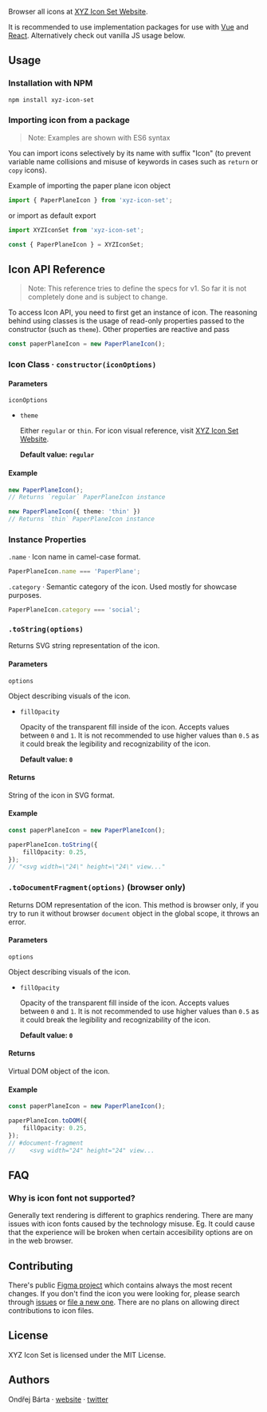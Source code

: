 Browser all icons at [XYZ Icon Set Website](https://ondrejbarta.xyz/xyz-icon-set).

It is recommended to use implementation packages for use with [Vue](https://github.com/bartaxyz/xyz-icon-set-vue) and [React](https://github.com/bartaxyz/xyz-icon-set-react). Alternatively check out vanilla JS usage below.



## Usage

### Installation with NPM

```bash
npm install xyz-icon-set
```

### Importing icon from a package

> Note: Examples are shown with ES6 syntax

You can import icons selectively by its name with suffix "Icon" (to prevent variable name collisions and misuse of keywords in cases such as `return` or `copy` icons).

Example of importing the paper plane icon object

```typescript
import { PaperPlaneIcon } from 'xyz-icon-set';
```

or import as default export

```typescript
import XYZIconSet from 'xyz-icon-set';

const { PaperPlaneIcon } = XYZIconSet;
```



## Icon API Reference

> Note: This reference tries to define the specs for v1. So far it is not completely done and is subject to change.

To access Icon API, you need to first get an instance of icon. The reasoning behind using classes is the usage of read-only properties passed to the constructor (such as `theme`). Other properties are reactive and pass

```typescript
const paperPlaneIcon = new PaperPlaneIcon();
```



### Icon Class &middot; `constructor(iconOptions)`

#### Parameters

`iconOptions`

- `theme`

  Either `regular` or `thin`. For icon visual reference, visit [XYZ Icon Set Website](https://ondrejbarta.xyz/xyz-icon-set).

  **Default value: `regular`**

#### Example

```typescript
new PaperPlaneIcon();
// Returns `regular` PaperPlaneIcon instance

new PaperPlaneIcon({ theme: 'thin' })
// Returns `thin` PaperPlaneIcon instance
```



### Instance Properties

`.name` &middot; Icon name in camel-case format.

```typescript
PaperPlaneIcon.name === 'PaperPlane';
```

`.category` &middot; Semantic category of the icon. Used mostly for showcase purposes.

```typescript
PaperPlaneIcon.category === 'social';
```



### `.toString(options)`

Returns SVG string representation of the icon.

#### Parameters

`options`

Object describing visuals of the icon.

- `fillOpacity`

    Opacity of the transparent fill inside of the icon. Accepts values between `0` and `1`. It is not recommended to use higher values than `0.5` as it could break the legibility and recognizability of the icon.

    **Default value: `0`**

#### Returns

String of the icon in SVG format.

#### Example

```typescript
const paperPlaneIcon = new PaperPlaneIcon();

paperPlaneIcon.toString({
    fillOpacity: 0.25,
});
// "<svg width=\"24\" height=\"24\" view..."
```



### `.toDocumentFragment(options)` (browser only)

Returns DOM representation of the icon. This method is browser only, if you try to run it without browser `document` object in the global scope, it throws an error.

#### Parameters

`options`

Object describing visuals of the icon.

- `fillOpacity`

    Opacity of the transparent fill inside of the icon. Accepts values between `0` and `1`. It is not recommended to use higher values than `0.5` as it could break the legibility and recognizability of the icon.

    **Default value: `0`**

#### Returns

Virtual DOM object of the icon.

#### Example

```typescript
const paperPlaneIcon = new PaperPlaneIcon();

paperPlaneIcon.toDOM({
    fillOpacity: 0.25,
});
// #document-fragment
//    <svg width="24" height="24" view...
```



## FAQ

### Why is icon font not supported?

Generally text rendering is different to graphics rendering. There are many issues with icon fonts caused by the technology misuse. Eg. It could cause that the experience will be broken when certain accesibility options are on in the web browser.



## Contributing

There's public [Figma project](https://www.figma.com/file/aL6uKzwVzrTG3sTE2pbN4gOb/XYZ-Icon-Set) which contains always the most recent changes. If you don't find the icon you were looking for, please search through [issues](https://github.com/bartaxyz/xyz-icon-set/issues) or [file a new one](https://github.com/bartaxyz/xyz-icon-set/issues/new). There are no plans on allowing direct contributions to icon files.



## License

XYZ Icon Set is licensed under the MIT License.



## Authors

Ondřej Bárta &middot; [website](https://ondrejbarta.xyz) &middot; [twitter](https://twitter.com/bartaxyz)

